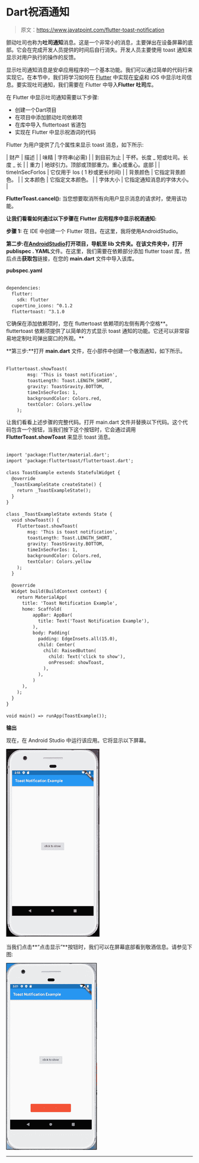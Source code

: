 # Dart祝酒通知

> 原文：<https://www.javatpoint.com/flutter-toast-notification>

颤动吐司也称为**吐司通知**消息。这是一个非常小的消息，主要弹出在设备屏幕的底部。它会在完成开发人员提供的时间后自行消失。开发人员主要使用 toast 通知来显示对用户执行的操作的反馈。

显示吐司通知消息是安卓应用程序的一个基本功能。我们可以通过简单的代码行来实现它。在本节中，我们将学习如何在 [Flutter](https://www.javatpoint.com/flutter) 中实现在[安卓](https://www.javatpoint.com/android-tutorial)和 iOS 中显示吐司信息。要实现吐司通知，我们需要在 Flutter 中导入**Flutter 吐司**库。

在 Flutter 中显示吐司通知需要以下步骤:

*   创建一个Dart项目
*   在项目中添加颤动吐司依赖项
*   在库中导入 fluttertoast 省道包
*   实现在 Flutter 中显示祝酒词的代码

Flutter 为用户提供了几个属性来显示 toast 消息，如下所示:

| 财产 | 描述 |
| 味精 | 字符串(必需) |
| 到目前为止 | 干杯。长度 _ 短或吐司。长度 _ 长 |
| 重力 | 地球引力。顶部或顶部重力。重心或重心。底部 |
| timeInSecForIos | 它仅用于 Ios ( 1 秒或更长时间) |
| 背景颜色 | 它指定背景颜色。 |
| 文本颜色 | 它指定文本颜色。 |
| 字体大小 | 它指定通知消息的字体大小。 |

**FlutterToast.cancel():** 当您想要取消所有向用户显示消息的请求时，使用该功能。

**让我们看看如何通过以下步骤在 Flutter 应用程序中显示祝酒通知:**

**步骤 1:** 在 IDE 中创建一个 Flutter 项目。在这里，我将使用AndroidStudio。

**第二步:**在[AndroidStudio](https://www.javatpoint.com/android-studio)打开项目，导航至 **lib** 文件夹。在该文件夹中，打开**publispec . YAML**文件。在这里，我们需要在依赖部分添加 flutter toast 库，然后点击**获取包**链接，在您的 **main.dart** 文件中导入该库。

**pubspec.yaml**

```

dependencies:
  flutter:
    sdk: flutter
  cupertino_icons: ^0.1.2
  fluttertoast: ^3.1.0

```

它确保在添加依赖项时，您在 fluttertoast 依赖项的左侧有两个空格**。fluttertoast 依赖项提供了以简单的方式显示 toast 通知的功能。它还可以非常容易地定制吐司弹出窗口的外观。**

**第三步:**打开 **main.dart** 文件，在小部件中创建一个敬酒通知，如下所示。

```

Fluttertoast.showToast(
        msg: 'This is toast notification',
        toastLength: Toast.LENGTH_SHORT,
        gravity: ToastGravity.BOTTOM,
        timeInSecForIos: 1,
        backgroundColor: Colors.red,
        textColor: Colors.yellow
    );

```

让我们看看上述步骤的完整代码。打开 main.dart 文件并替换以下代码。这个代码包含一个按钮，当我们按下这个按钮时，它会通过调用 **FlutterToast.showToast** 来显示 toast 消息。

```

import 'package:flutter/material.dart';
import 'package:fluttertoast/fluttertoast.dart';

class ToastExample extends StatefulWidget {
  @override
  _ToastExampleState createState() {
    return _ToastExampleState();
  }
}

class _ToastExampleState extends State {
  void showToast() {
    Fluttertoast.showToast(
        msg: 'This is toast notification',
        toastLength: Toast.LENGTH_SHORT,
        gravity: ToastGravity.BOTTOM,
        timeInSecForIos: 1,
        backgroundColor: Colors.red,
        textColor: Colors.yellow
    );
  }

  @override
  Widget build(BuildContext context) {
    return MaterialApp(
      title: 'Toast Notification Example',
      home: Scaffold(
          appBar: AppBar(
            title: Text('Toast Notification Example'),
          ),
          body: Padding(
            padding: EdgeInsets.all(15.0),
            child: Center(
              child: RaisedButton(
                child: Text('click to show'),
                onPressed: showToast,
              ),
            ),
          )
      ),
    );
  }
}

void main() => runApp(ToastExample());

```

**输出**

现在，在 Android Studio 中运行该应用。它将显示以下屏幕。

![Flutter Toast Notification](img/c7c9a563027dd702551fb368a40f96cf.png)

当我们点击**“点击显示”**按钮时，我们可以在屏幕底部看到敬酒信息。请参见下图:

![Flutter Toast Notification](img/14bba7a543e7b76197292ee55e83b651.png)

* * *